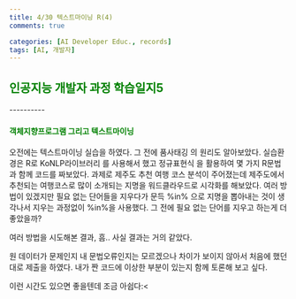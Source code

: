 ```yaml
---
title: 4/30 텍스트마이닝 R(4)
comments: true

categories: [AI Developer Educ., records]
tags: [AI, 개발자]
---
```


<h2><span style="color:green"> 
인공지능 개발자 과정 학습일지5 </span></h2>
----------

<h4><span style="color:green"> 
객체지향프로그램 그리고 텍스트마이닝 </span></h4>

오전에는 텍스트마이닝 실습을 하였다. 그 전에 품사태깅 의 원리도 알아보았다. 실습환경은 R로 KoNLP라이브러리 를 사용해서 했고 정규표현식 을 활용하여 몇 가지 R문법 과 함께 코드를 짜보았다. 과제로 제주도 추천 여행 코스 분석이 주어졌는데 제주도에서 추천되는 여행코스로 많이 소개되는 지명을 워드클라우드로 시각화를 해보았다. 여러 방법이 있겠지만 필요 없는 단어들을 지우다가 문득 %in% 으로 지명을 뽑아내는 것이 생각나서 지우는 과정없이 %in%을 사용했다. 그 전에 필요 없는 단어를 지우고 하는게 더 좋았을까?​

여러 방법을 시도해본 결과, 흠.. 사실 결과는 거의 같았다.

​원 데이터가 문제인지 내 문법오류인지는 모르겠으나 차이가 보이지 않아서 처음에 했던 대로 제출을 하였다. 내가 짠 코드에 이상한 부분이 있는지 함께 토론해 보고 싶다.

이런 시간도 있으면 좋을텐데 조금 아쉽다:<